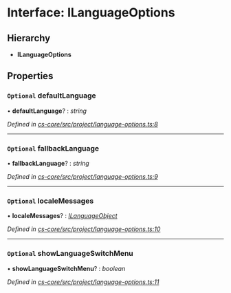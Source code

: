 # Interface: ILanguageOptions

## Hierarchy

* **ILanguageOptions**

## Properties

### `Optional` defaultLanguage

• **defaultLanguage**? : *string*

*Defined in [cs-core/src/project/language-options.ts:8](https://github.com/RichardHovenkamp/csnext/blob/0e0b9b29/packages/cs-core/src/project/language-options.ts#L8)*

___

### `Optional` fallbackLanguage

• **fallbackLanguage**? : *string*

*Defined in [cs-core/src/project/language-options.ts:9](https://github.com/RichardHovenkamp/csnext/blob/0e0b9b29/packages/cs-core/src/project/language-options.ts#L9)*

___

### `Optional` localeMessages

• **localeMessages**? : *[ILanguageObject](_cs_core_src_project_language_options_.ilanguageobject.md)*

*Defined in [cs-core/src/project/language-options.ts:10](https://github.com/RichardHovenkamp/csnext/blob/0e0b9b29/packages/cs-core/src/project/language-options.ts#L10)*

___

### `Optional` showLanguageSwitchMenu

• **showLanguageSwitchMenu**? : *boolean*

*Defined in [cs-core/src/project/language-options.ts:11](https://github.com/RichardHovenkamp/csnext/blob/0e0b9b29/packages/cs-core/src/project/language-options.ts#L11)*
